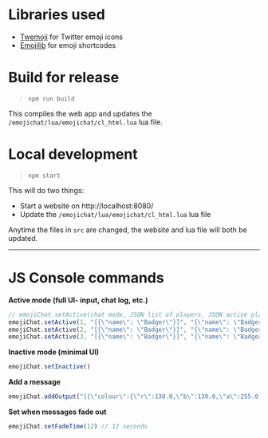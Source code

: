 # Libraries used
* [Twemoji](https://github.com/twitter/twemoji) for Twitter emoji icons
* [Emojilib](https://github.com/muan/emojilib) for emoji shortcodes

# Build for release
> ```npm run build```

This compiles the web app and updates the `/emojichat/lua/emojichat/cl_html.lua` lua file.


# Local development
> ```npm start```

This will do two things:
* Start a website on http://localhost:8080/
* Update the `/emojichat/lua/emojichat/cl_html.lua` lua file

Anytime the files in `src` are changed, the website and lua file will both be updated.

---

# JS Console commands

**Active mode (full UI- input, chat log, etc.)**
```javascript
// emojiChat.setActive(chat mode, JSON list of players, JSON active player)
emojiChat.setActive(1, "[{\"name\": \"Badger\"}]", "{\"name\": \"Badger\"}") // Opens global chat
emojiChat.setActive(2, "[{\"name\": \"Badger\"}]", "{\"name\": \"Badger\"}") // Opens team chat
emojiChat.setActive(3, "[{\"name\": \"Badger\"}]", "{\"name\": \"Badger\"}") // Opens console input
```


**Inactive mode (minimal UI)**
```javascript
emojiChat.setInactive()
```

**Add a message**
```javascript
emojiChat.addOutput("[{\"colour\":{\"r\":130.0,\"b\":130.0,\"a\":255.0,\"g\":130.0},\"text\":\"[12:30:22] \"},{\"colour\":{\"r\":0.0,\"b\":0.0,\"a\":255.0,\"g\":200.0},\"text\":\"Badger\"},{\"colour\":{\"r\":255.0,\"b\":255.0,\"a\":255.0,\"g\":255.0},\"text\":\": A very cool message! :fox:\"}]")
```

**Set when messages fade out**
```javascript
emojiChat.setFadeTime(12) // 12 seconds
```
